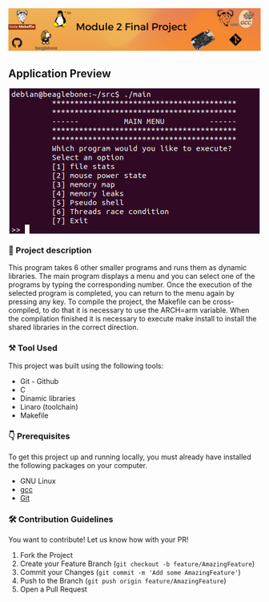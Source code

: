 <img src="/images/M02_final_project.png">


## Application Preview


<p align="center">
  <img src="/images/Aplication_preview.png" alt="Image" width="500" style="display: block; margin: 0 auto" />
<p/>


### 📙 Project description
This program takes 6 other smaller programs and runs them as dynamic libraries. The main program displays a menu and you can select one of the programs by typing the corresponding number. Once the execution of the selected program is completed, you can return to the menu again by pressing any key.
To compile the project, the Makefile can be cross-compiled, to do that it is necessary to use the ARCH=arm variable. When the compilation finished it is necessary to execute make install to install the shared libraries in the correct direction.

### ⚒️ Tool Used

This project was built using the following tools:

- Git - Github
- C
- Dinamic libraries 
- Linaro (toolchain)
- Makefile



### 👇 Prerequisites

To get this project up and running locally, you must already have installed the following packages on your computer.

- GNU Linux
- [gcc](https://gcc.gnu.org/)
- [Git](https://git-scm.com/)

<!-- CONTRIBUTING -->
### 🛠️ Contribution Guidelines

You want to contribute! Let us know how with your PR!

1. Fork the Project
2. Create your Feature Branch (`git checkout -b feature/AmazingFeature`)
3. Commit your Changes (`git commit -m 'Add some AmazingFeature'`)
4. Push to the Branch (`git push origin feature/AmazingFeature`)
5. Open a Pull Request
